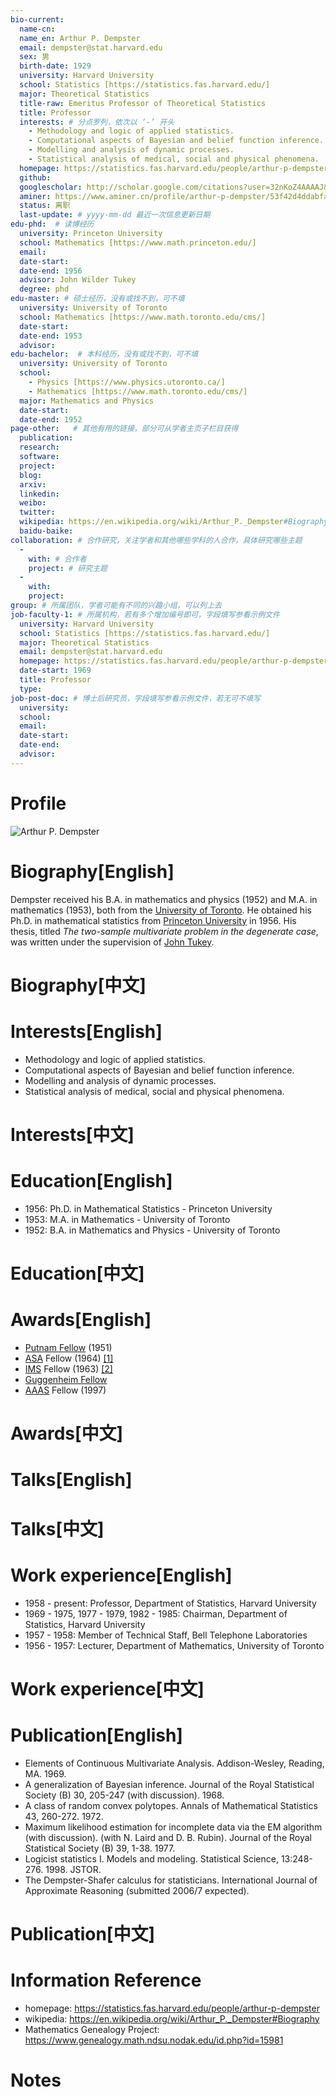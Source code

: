 ```yaml
---
bio-current:
  name-cn: 
  name_en: Arthur P. Dempster
  email: dempster@stat.harvard.edu
  sex: 男
  birth-date: 1929
  university: Harvard University 
  school: Statistics [https://statistics.fas.harvard.edu/]
  major: Theoretical Statistics
  title-raw: Emeritus Professor of Theoretical Statistics
  title: Professor
  interests: # 分点罗列，依次以 ‘-’ 开头
    - Methodology and logic of applied statistics.
    - Computational aspects of Bayesian and belief function inference.
    - Modelling and analysis of dynamic processes.
    - Statistical analysis of medical, social and physical phenomena.
  homepage: https://statistics.fas.harvard.edu/people/arthur-p-dempster
  github: 
  googlescholar: http://scholar.google.com/citations?user=32nKoZ4AAAAJ&hl=zh-TW
  aminer: https://www.aminer.cn/profile/arthur-p-dempster/53f42d4ddabfaedf435159cd
  status: 离职
  last-update: # yyyy-mm-dd 最近一次信息更新日期
edu-phd:  # 读博经历
  university: Princeton University
  school: Mathematics [https://www.math.princeton.edu/]
  email: 
  date-start: 
  date-end: 1956
  advisor: John Wilder Tukey
  degree: phd
edu-master: # 硕士经历，没有或找不到，可不填
  university: University of Toronto
  school: Mathematics [https://www.math.toronto.edu/cms/]
  date-start: 
  date-end: 1953
  advisor: 
edu-bachelor:  # 本科经历，没有或找不到，可不填
  university: University of Toronto
  school: 
    - Physics [https://www.physics.utoronto.ca/]
    - Mathematics [https://www.math.toronto.edu/cms/]
  major: Mathematics and Physics
  date-start: 
  date-end: 1952
page-other:   # 其他有用的链接，部分可从学者主页子栏目获得
  publication: 
  research: 
  software: 
  project: 
  blog: 
  arxiv: 
  linkedin:  
  weibo: 
  twitter: 
  wikipedia: https://en.wikipedia.org/wiki/Arthur_P._Dempster#Biography
  baidu-baike: 
collaboration: # 合作研究，关注学者和其他哪些学科的人合作，具体研究哪些主题
  - 
    with: # 合作者
    project: # 研究主题
  - 
    with: 
    project: 
group: # 所属团队，学者可能有不同的兴趣小组，可以列上去
job-faculty-1: # 所属机构，若有多个增加编号即可，字段填写参看示例文件
  university: Harvard University
  school: Statistics [https://statistics.fas.harvard.edu/]
  major: Theoretical Statistics
  email: dempster@stat.harvard.edu
  homepage: https://statistics.fas.harvard.edu/people/arthur-p-dempster
  date-start: 1969
  title: Professor
  type: 
job-post-doc: # 博士后研究员，字段填写参看示例文件，若无可不填写
  university: 
  school: 
  email: 
  date-start: 
  date-end: 
  advisor: 
---
```


# Profile

![Arthur P. Dempster](https://static.hwpi.harvard.edu/files/styles/profile_full/public/statistics-2/files/dempster.jpg?m=1560353404&itok=easXkw_D)

# Biography[English]
Dempster received his B.A. in mathematics and physics (1952) and M.A. in mathematics (1953), both from the [University of Toronto](https://en.wikipedia.org/wiki/University_of_Toronto "University of Toronto"). He obtained his Ph.D. in mathematical statistics from [Princeton University](https://en.wikipedia.org/wiki/Princeton_University "Princeton University") in 1956. His thesis, titled _The two-sample multivariate problem in the degenerate case_, was written under the supervision of [John Tukey](https://en.wikipedia.org/wiki/John_Tukey "John Tukey").

# Biography[中文]

# Interests[English]

- Methodology and logic of applied statistics.
- Computational aspects of Bayesian and belief function inference.
- Modelling and analysis of dynamic processes.
- Statistical analysis of medical, social and physical phenomena.

# Interests[中文]

# Education[English]

- 1956: Ph.D. in Mathematical Statistics - Princeton University
- 1953: M.A. in Mathematics - University of Toronto
- 1952: B.A. in Mathematics and Physics - University of Toronto


# Education[中文]

# Awards[English]

- [Putnam Fellow](https://en.wikipedia.org/wiki/William_Lowell_Putnam_Mathematical_Competition "William Lowell Putnam Mathematical Competition") (1951)  
- [ASA](https://en.wikipedia.org/wiki/American_Statistical_Association "American Statistical Association") Fellow (1964) [\[1\]](https://en.wikipedia.org/wiki/Arthur_P._Dempster#cite_note-asa-1)  
- [IMS](https://en.wikipedia.org/wiki/Institute_of_Mathematical_Statistics "Institute of Mathematical Statistics") Fellow (1963) [\[2\]](https://en.wikipedia.org/wiki/Arthur_P._Dempster#cite_note-ims-2)  
- [Guggenheim Fellow](https://en.wikipedia.org/wiki/Guggenheim_Fellow "Guggenheim Fellow")  
- [AAAS](https://en.wikipedia.org/wiki/American_Academy_of_Arts_and_Sciences "American Academy of Arts and Sciences") Fellow (1997)

# Awards[中文]

# Talks[English]

# Talks[中文]

# Work experience[English]

- 1958 - present: Professor, Department of Statistics, Harvard University
- 1969 - 1975, 1977 - 1979, 1982 - 1985: Chairman, Department of Statistics, Harvard University
- 1957 - 1958: Member of Technical Staff, Bell Telephone Laboratories
- 1956 - 1957: Lecturer, Department of Mathematics, University of Toronto

# Work experience[中文]

# Publication[English]

- Elements of Continuous Multivariate Analysis. Addison-Wesley, Reading, MA. 1969.
- A generalization of Bayesian inference. Journal of the Royal Statistical Society (B) 30, 205-247 (with discussion). 1968.
- A class of random convex polytopes. Annals of Mathematical Statistics 43, 260-272. 1972.
- Maximum likelihood estimation for incomplete data via the EM algorithm (with discussion). (with N. Laird and D. B. Rubin). Journal of the Royal Statistical Society (B) 39, 1-38. 1977.
- Logicist statistics I. Models and modeling. Statistical Science, 13:248-276. 1998. JSTOR.
- The Dempster-Shafer calculus for statisticians. International Journal of Approximate Reasoning (submitted 2006/7 expected).

# Publication[中文]

# Information Reference
- homepage: https://statistics.fas.harvard.edu/people/arthur-p-dempster
- wikipedia: https://en.wikipedia.org/wiki/Arthur_P._Dempster#Biography
- Mathematics Genealogy Project: https://www.genealogy.math.ndsu.nodak.edu/id.php?id=15981

# Notes